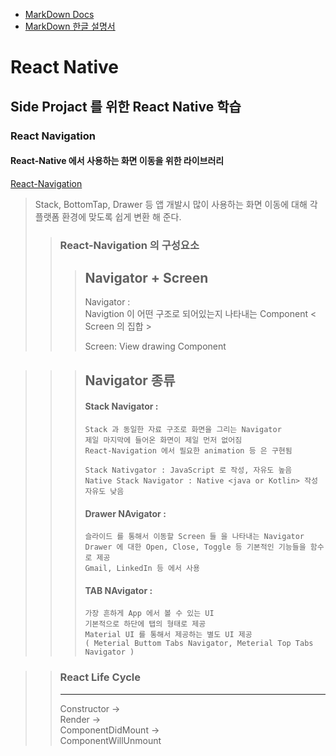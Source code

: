 - [MarkDown Docs](https://www.markdownguide.org/)
- [MarkDown 한글 설명서](https://gist.github.com/ihoneymon/652be052a0727ad59601)
# React Native
Side Projact 를 위한 React Native 학습
--------------------------------------

### React Navigation

#### React-Native 에서 사용하는 화면 이동을 위한 라이브러리
[React-Navigation](https://reactnavigation.org "HomePage Link")

> Stack, BottomTap, Drawer 등 앱 개발시 많이 사용하는 화면 이동에 대해 각 플랫폼 환경에 맞도록 쉽게 변환 해 준다.  
>> ### React-Navigation 의 구성요소  
>>> Navigator + Screen  
>>> ------------  
>>> Navigator :   
>>> Navigtion 이 어떤 구조로 되어있는지 나타내는 Component < Screen 의 집합 >   
>>>
>>> Screen: View drawing Component  
  
>>> Navigator 종류
>>> ---------------
>>> #### Stack Navigator :  
>>> ```
>>> Stack 과 동일한 자료 구조로 화면을 그리는 Navigator  
>>> 제일 마지막에 들어온 화면이 제일 먼저 없어짐  
>>> React-Navigation 에서 필요한 animation 등 은 구현됨  
>>>
>>> Stack Nativgator : JavaScript 로 작성, 자유도 높음  
>>> Native Stack Navigator : Native <java or Kotlin> 작성 자유도 낮음  
>>> ```
>>>
>>> #### Drawer NAvigator :  
>>> ```
>>> 슬라이드 를 통해서 이동할 Screen 들 을 나타내는 Navigator
>>> Drawer 에 대한 Open, Close, Toggle 등 기본적인 기능들을 함수로 제공
>>> Gmail, LinkedIn 등 에서 사용
>>> ```
>>> #### TAB NAvigator :  
>>> ```
>>> 가장 흔하게 App 에서 볼 수 있는 UI
>>> 기본적으로 하단에 탭의 형태로 제공
>>> Material UI 를 통해서 제공하는 별도 UI 제공
>>> ( Meterial Buttom Tabs Navigator, Meterial Top Tabs Navigator )
>>> ```
  
>> ### React Life Cycle
>> -----------
>> Constructor ->  
>> Render ->  
>> ComponentDidMount ->  
>> ComponentWillUnmount